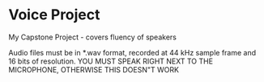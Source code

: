 # Voice Project
 My Capstone Project - covers fluency of speakers

Audio files must be in *.wav format, recorded at 44 kHz sample frame and 16 bits of resolution.
YOU MUST SPEAK RIGHT NEXT TO THE MICROPHONE, OTHERWISE THIS DOESN"T WORK